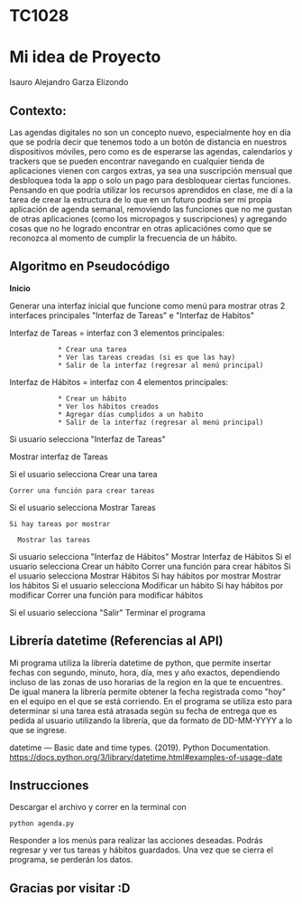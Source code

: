 # TC1028
# Mi idea de Proyecto
Isauro Alejandro Garza Elizondo

## **Contexto**:
Las agendas digitales no son un concepto nuevo, especialmente hoy en día que se podría decir que tenemos todo a un botón de distancia en nuestros dispositivos móviles, pero como es de esperarse las agendas,
calendarios y trackers que se pueden encontrar navegando en cualquier tienda de aplicaciones vienen con cargos extras, ya sea una suscripción mensual que desbloquea toda la app o solo un pago para desbloquear
ciertas funciones.
Pensando en que podría utilizar los recursos aprendidos en clase, me dí a la tarea de crear la estructura de lo que en un futuro podría ser mi propia aplicación de agenda semanal, removiendo las funciones que no  me gustan de otras aplicaciones (como los micropagos y suscripciones) y agregando cosas que no he logrado encontrar en otras aplicaciónes como que se reconozca al momento de cumplir la frecuencia de un hábito.

## **Algoritmo en Pseudocódigo**

**Inicio**

Generar una interfaz inicial que funcione como menú para mostrar otras 2 interfaces principales
"Interfaz de Tareas" e "Interfaz de Habitos"

Interfaz de Tareas = interfaz con 3 elementos principales:
                
                * Crear una tarea
                * Ver las tareas creadas (si es que las hay)
                * Salir de la interfaz (regresar al menú principal)

Interfaz de Hábitos = interfaz con 4 elementos principales:
                
                * Crear un hábito
                * Ver los hábitos creados
                * Agregar días cumplidos a un habito
                * Salir de la interfaz (regresar al menú principal)


Si usuario selecciona "Interfaz de Tareas"
  
  Mostrar interfaz de Tareas
  
  Si el usuario selecciona Crear una tarea
    
    Correr una función para crear tareas
  
  Si el usuario selecciona Mostrar Tareas
    
    Si hay tareas por mostrar
      
      Mostrar las tareas
      
Si usuario selecciona "Interfaz de Hábitos"
  Mostrar Interfaz de Hábitos
  Si el usuario selecciona Crear un hábito
    Correr una función para crear hábitos
  Si el usuario selecciona Mostrar Hábitos
    Si hay hábitos por mostrar
      Mostrar los hábitos
  Si el usuario selecciona Modificar un hábito
    Si hay hábitos por modificar
      Correr una función para modificar hábitos

Si el usuario selecciona "Salir" 
  Terminar el programa
  

## Librería datetime (Referencias al API)
Mi programa utiliza la librería datetime de python, que permite insertar fechas con segundo, minuto, hora, día, mes y año exactos, dependiendo incluso de las zonas de uso horarias de la region en la que te encuentres.
De igual manera la librería permite obtener la fecha registrada como "hoy" en el equipo en el que se está corriendo. En el programa se utiliza esto para determinar si una tarea está atrasada según su fecha de entrega que es pedida al usuario utilizando la librería, que da formato de DD-MM-YYYY a lo que se ingrese.

datetime — Basic date and time types. (2019). Python Documentation. https://docs.python.org/3/library/datetime.html#examples-of-usage-date

## Instrucciones 

Descargar el archivo y correr en la terminal con

```
python agenda.py
```

Responder a los menús para realizar las acciones deseadas.
Podrás regresar y ver tus tareas y hábitos guardados.
Una vez que se cierra el programa, se perderán los datos.

## **Gracias por visitar :D**

